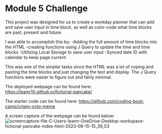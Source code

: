 # Module 5 Challenge

This project was designed for us to create a workday planner that can add and save user 
input in time block, as well as color-code what time blocks are past, present and future. 

I was able to accomplish this by:
    -Adding the full amount of time blocks into the HTML
    -creating functions using J Query to update the time and time blocks
    -Utilizing Local Storage to save user input
    -Synced date ID with calendar to keep page current

This was one of the simpler tasks since the HTML was a lot of 
coping and pasting the time blocks and just changing the text and display.
The J Query functions were easier to figure out and fairly minimal. 

The deployed webpage can be found here: https://leamr10.github.io/fictional-pancake/

The starter code can be found here: https://github.com/coding-boot-camp/crispy-octo-meme

A screen capture of the webpage can be found below: ![screencapture-file-C-Users-leamr-OneDrive-Desktop-workspace-fictional-pancake-index-html-2023-06-15-15_39_53](https://github.com/leamr10/fictional-pancake/assets/133124800/25006706-7580-4292-bf05-516ffbac3fb4)

